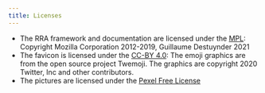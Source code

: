 ```yaml
---
title: Licenses
---
```


- The RRA framework and documentation are licensed under the [MPL](LICENSE-MPL): Copyright Mozilla Corporation 2012-2019, Guillaume Destuynder 2021
- The favicon is licensed under the [CC-BY 4.0](LICENSE-CC-BY): The emoji graphics are from the open source project Twemoji. The graphics are copyright 2020 Twitter, Inc and other contributors.
- The pictures are licensed under the [Pexel Free License](https://www.pexels.com/license/)
